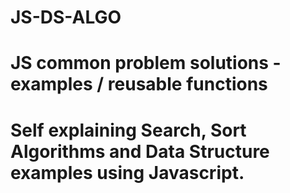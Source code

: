# JS-DS-ALGO


# JS common problem solutions - examples / reusable functions 
# Self explaining Search, Sort Algorithms and Data Structure examples using Javascript.
